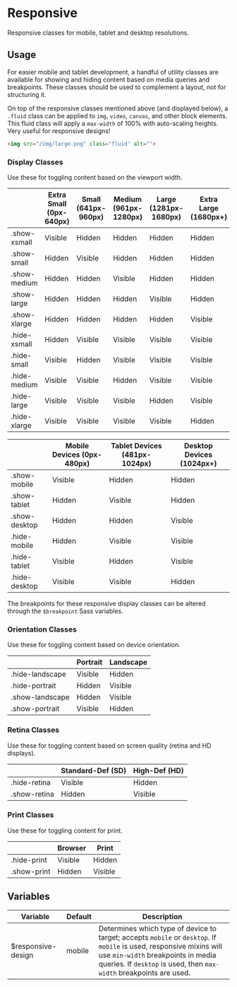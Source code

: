 # Responsive #

Responsive classes for mobile, tablet and desktop resolutions.

## Usage ##

For easier mobile and tablet development, a handful of utility classes are available
for showing and hiding content based on media queries and breakpoints.
These classes should be used to complement a layout, not for structuring it.

On top of the responsive classes mentioned above (and displayed below), a `.fluid`
class can be applied to `img`, `video`, `canvas`, and other block elements.
This fluid class will apply a `max-width` of 100% with auto-scaling heights.
Very useful for responsive designs!

```html
<img src="/img/large.png" class="fluid" alt="">
```

### Display Classes ###

Use these for toggling content based on the viewport width.

<table class="table is-striped data-table">
    <thead>
        <tr>
            <th> </th>
            <th>Extra Small (0px-640px)</th>
            <th>Small (641px-960px)</th>
            <th>Medium (961px-1280px)</th>
            <th>Large (1281px-1680px)</th>
            <th>Extra Large (1680px+)</th>
        </tr>
    </thead>
    <tbody>
        <tr>
            <td>.show-xsmall</td>
            <td class="is-success">Visible</td>
            <td>Hidden</td>
            <td>Hidden</td>
            <td>Hidden</td>
            <td>Hidden</td>
        </tr>
        <tr>
            <td>.show-small</td>
            <td>Hidden</td>
            <td class="is-success">Visible</td>
            <td>Hidden</td>
            <td>Hidden</td>
            <td>Hidden</td>
        </tr>
        <tr>
            <td>.show-medium</td>
            <td>Hidden</td>
            <td>Hidden</td>
            <td class="is-success">Visible</td>
            <td>Hidden</td>
            <td>Hidden</td>
        </tr>
        <tr>
            <td>.show-large</td>
            <td>Hidden</td>
            <td>Hidden</td>
            <td>Hidden</td>
            <td class="is-success">Visible</td>
            <td>Hidden</td>
        </tr>
        <tr>
            <td>.show-xlarge</td>
            <td>Hidden</td>
            <td>Hidden</td>
            <td>Hidden</td>
            <td>Hidden</td>
            <td class="is-success">Visible</td>
        </tr>
        <tr>
            <td>.hide-xsmall</td>
            <td>Hidden</td>
            <td class="is-success">Visible</td>
            <td class="is-success">Visible</td>
            <td class="is-success">Visible</td>
            <td class="is-success">Visible</td>
        </tr>
        <tr>
            <td>.hide-small</td>
            <td class="is-success">Visible</td>
            <td>Hidden</td>
            <td class="is-success">Visible</td>
            <td class="is-success">Visible</td>
            <td class="is-success">Visible</td>
        </tr>
        <tr>
            <td>.hide-medium</td>
            <td class="is-success">Visible</td>
            <td class="is-success">Visible</td>
            <td>Hidden</td>
            <td class="is-success">Visible</td>
            <td class="is-success">Visible</td>
        </tr>
        <tr>
            <td>.hide-large</td>
            <td class="is-success">Visible</td>
            <td class="is-success">Visible</td>
            <td class="is-success">Visible</td>
            <td>Hidden</td>
            <td class="is-success">Visible</td>
        </tr>
        <tr>
            <td>.hide-xlarge</td>
            <td class="is-success">Visible</td>
            <td class="is-success">Visible</td>
            <td class="is-success">Visible</td>
            <td class="is-success">Visible</td>
            <td>Hidden</td>
        </tr>
    </tbody>
</table>

<table class="table is-striped data-table">
    <thead>
        <tr>
            <th> </th>
            <th>Mobile Devices (0px-480px)</th>
            <th>Tablet Devices (481px-1024px)</th>
            <th>Desktop Devices (1024px+)</th>
        </tr>
    </thead>
    <tbody>
        <tr>
            <td>.show-mobile</td>
            <td class="is-success">Visible</td>
            <td>Hidden</td>
            <td>Hidden</td>
        </tr>
        <tr>
            <td>.show-tablet</td>
            <td>Hidden</td>
            <td class="is-success">Visible</td>
            <td>Hidden</td>
        </tr>
        <tr>
            <td>.show-desktop</td>
            <td>Hidden</td>
            <td>Hidden</td>
            <td class="is-success">Visible</td>
        </tr>
        <tr>
            <td>.hide-mobile</td>
            <td>Hidden</td>
            <td class="is-success">Visible</td>
            <td class="is-success">Visible</td>
        </tr>
        <tr>
            <td>.hide-tablet</td>
            <td class="is-success">Visible</td>
            <td>Hidden</td>
            <td class="is-success">Visible</td>
        </tr>
        <tr>
            <td>.hide-desktop</td>
            <td class="is-success">Visible</td>
            <td class="is-success">Visible</td>
            <td>Hidden</td>
        </tr>
    </tbody>
</table>

<div class="notice is-info">
    The breakpoints for these responsive display classes
    can be altered through the <code>$breakpoint</code> Sass variables.
</div>

### Orientation Classes ###

Use these for toggling content based on device orientation.

<table class="table is-striped data-table">
    <thead>
        <tr>
            <th> </th>
            <th>Portrait</th>
            <th>Landscape</th>
        </tr>
    </thead>
    <tbody>
        <tr>
            <td>.hide-landscape</td>
            <td class="is-success">Visible</td>
            <td>Hidden</td>
        </tr>
        <tr>
            <td>.hide-portrait</td>
            <td>Hidden</td>
            <td class="is-success">Visible</td>
        </tr>
        <tr>
            <td>.show-landscape</td>
            <td>Hidden</td>
            <td class="is-success">Visible</td>
        </tr>
        <tr>
            <td>.show-portrait</td>
            <td class="is-success">Visible</td>
            <td>Hidden</td>
        </tr>
    </tbody>
</table>

### Retina Classes ###

Use these for toggling content based on screen quality (retina and HD displays).

<table class="table is-striped data-table">
    <thead>
        <tr>
            <th> </th>
            <th>Standard-Def (SD)</th>
            <th>High-Def (HD)</th>
        </tr>
    </thead>
    <tbody>
        <tr>
            <td>.hide-retina</td>
            <td class="is-success">Visible</td>
            <td>Hidden</td>
        </tr>
        <tr>
            <td>.show-retina</td>
            <td>Hidden</td>
            <td class="is-success">Visible</td>
        </tr>
    </tbody>
</table>

### Print Classes ###

Use these for toggling content for print.

<table class="table is-striped data-table">
    <thead>
        <tr>
            <th> </th>
            <th>Browser</th>
            <th>Print</th>
        </tr>
    </thead>
    <tbody>
        <tr>
            <td>.hide-print</td>
            <td class="is-success">Visible</td>
            <td>Hidden</td>
        </tr>
        <tr>
            <td>.show-print</td>
            <td>Hidden</td>
            <td class="is-success">Visible</td>
        </tr>
    </tbody>
</table>

## Variables ##

<table class="table is-striped data-table">
    <thead>
        <tr>
            <th>Variable</th>
            <th>Default</th>
            <th>Description</th>
        </tr>
    </thead>
    <tbody>
        <tr>
            <td>$responsive-design</td>
            <td>mobile</td>
            <td>
                Determines which type of device to target; accepts <code>mobile</code> or <code>desktop</code>.
                If <code>mobile</code> is used, responsive mixins will use <code>min-width</code> breakpoints in media queries.
                If <code>desktop</code> is used, then <code>max-width</code> breakpoints are used.
            </td>
        </tr>
    </tbody>
</table>